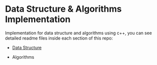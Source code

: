 # Data Structure & Algorithms Implementation
Implementation for data structure and algorithms using c++, you can see detailed readme files inside each section of this repo:

- [Data Structure](https://github.com/muhamedyoussry/Data-Strucure-Algorithms-Implementation/tree/main/Data%20Structure%20Implementation)
  
- Algorithms
